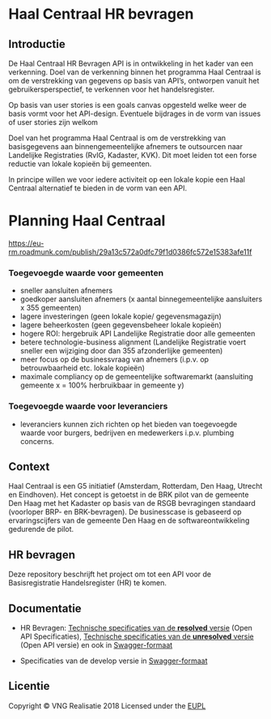 # Haal Centraal HR bevragen

## Introductie
De Haal Centraal HR Bevragen API is in ontwikkeling in het kader van een verkenning.
Doel van de verkenning binnen het programma Haal Centraal is om de verstrekking van gegevens op basis van API’s, ontworpen vanuit het gebruikersperspectief, te verkennen voor het handelsregister.

Op basis van user stories is een goals canvas opgesteld welke weer de basis vormt voor het API-design. Eventuele bijdrages in de vorm van issues of user stories zijn welkom

 Doel van het programma Haal Centraal is om de verstrekking van basisgegevens aan binnengemeentelijke afnemers te outsourcen naar Landelijke Registraties (RvIG, Kadaster, KVK). Dit moet leiden tot een forse reductie van lokale kopieën bij gemeenten.

In principe willen we voor iedere activiteit op een lokale kopie een Haal Centraal alternatief te bieden in de vorm van een API.

# Planning Haal Centraal
https://eu-rm.roadmunk.com/publish/29a13c572a0dfc79f1d0386fc572e15383afe11f

### Toegevoegde waarde voor gemeenten
- sneller aansluiten afnemers
- goedkoper aansluiten afnemers (x aantal binnegemeentelijke aansluiters x 355 gemeenten)
- lagere investeringen (geen lokale kopie/ gegevensmagazijn)
- lagere beheerkosten (geen gegevensbeheer lokale kopieën)
- hogere ROI: hergebruik API Landelijke Registratie door alle gemeenten
- betere technologie-business alignment (Landelijke Registratie voert sneller een wijziging door dan 355 afzonderlijke gemeenten)
- meer focus op de businessvraag van afnemers (i.p.v. op betrouwbaarheid etc. lokale kopieën)
- maximale compliancy op de gemeentelijke softwaremarkt (aansluiting gemeente x = 100% herbruikbaar in gemeente y)

### Toegevoegde waarde voor leveranciers
- leveranciers kunnen zich richten op het bieden van toegevoegde waarde voor burgers, bedrijven en medewerkers i.p.v. plumbing concerns.

## Context
Haal Centraal is een G5 initiatief (Amsterdam, Rotterdam, Den Haag, Utrecht en Eindhoven). Het concept is getoetst in de BRK pilot van de gemeente Den Haag met het Kadaster op basis van de RSGB bevragingen standaard (voorloper BRP- en BRK-bevragen). De businesscase is gebaseerd op ervaringscijfers van de gemeente Den Haag en de softwareontwikkeling gedurende de pilot.

## HR bevragen
Deze repository beschrijft het project om tot een API voor de Basisregistratie Handelsregister (HR) te komen.

## Documentatie

* HR Bevragen: [Technische specificaties van de **resolved** versie](./specificatie/genereervariant) (Open API Specificaties), [Technische specificaties van de **unresolved** versie](./specificatie) (Open API versie) en ook in [Swagger-formaat](https://petstore.swagger.io/?url=https://raw.githubusercontent.com/VNG-Realisatie/Haal-Centraal-HR-bevragen/develop/specificatie/openapi.yaml)

* Specificaties van de develop versie in [Swagger-formaat](https://petstore.swagger.io/?url=https://raw.githubusercontent.com/VNG-Realisatie/Haal-Centraal-HR-bevragen/develop/specificatie/genereervariant/openapi.yaml)

## Licentie
Copyright &copy; VNG Realisatie 2018
Licensed under the [EUPL](https://github.com/VNG-Realisatie/Haal-Centraal-HR-bevragen/blob/master/LICENCE.md)
